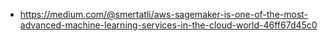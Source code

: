 - https://medium.com/@smertatli/aws-sagemaker-is-one-of-the-most-advanced-machine-learning-services-in-the-cloud-world-46ff67d45c0

